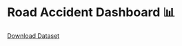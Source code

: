 # Road Accident Dashboard 📊

[Download Dataset](https://drive.google.com/file/d/1R_uaoZL18nRbqC_MULVne90h3SdRbAyn/view)
